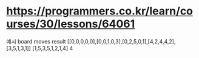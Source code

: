 
# https://programmers.co.kr/learn/courses/30/lessons/64061

예시
board	                                                        moves	            result
[[0,0,0,0,0],[0,0,1,0,3],[0,2,5,0,1],[4,2,4,4,2],[3,5,1,3,1]]	[1,5,3,5,1,2,1,4]	4